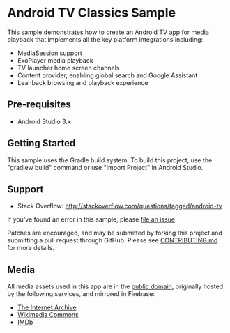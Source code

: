 Android TV Classics Sample
==========================

This sample demonstrates how to create an Android TV app for media
playback that implements all the key platform integrations including:
- MediaSession support
- ExoPlayer media playback
- TV launcher home screen channels
- Content provider, enabling global search and Google Assistant
- Leanback browsing and playback experience

Pre-requisites
--------------

- Android Studio 3.x

Getting Started
---------------

This sample uses the Gradle build system. To build this project, use the
"gradlew build" command or use "Import Project" in Android Studio.

Support
-------

- Stack Overflow: http://stackoverflow.com/questions/tagged/android-tv

If you've found an error in this sample, please
[file an issue](https://github.com/android/tv/issues)

Patches are encouraged, and may be submitted by forking this project and
submitting a pull request through GitHub. Please see
[CONTRIBUTING.md](../CONTRIBUTING.md) for more details.

Media
-----

All media assets used in this app are in the
[public domain](https://en.wikipedia.org/wiki/Public_domain), originally hosted
by the following services, and mirrored in Firebase:
- [The Internet Archive](https://archive.org)
- [Wikimedia Commons](https://commons.wikimedia.org)
- [IMDb](https://imdb.com)
